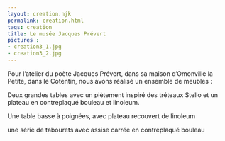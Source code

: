 ```yaml
---
layout: creation.njk
permalink: creation.html
tags: creation
title: Le musée Jacques Prévert
pictures :
- creation3_1.jpg
- creation3_2.jpg
---
```

Pour l’atelier du poète Jacques Prévert, dans sa maison d’Omonville la Petite, dans le Cotentin, nous avons réalisé un ensemble de meubles :

Deux grandes tables avec un piètement inspiré des tréteaux Stello et un plateau en contreplaqué bouleau et linoleum.

Une table basse à poignées, avec plateau recouvert de linoleum

une série de tabourets avec assise carrée en contreplaqué bouleau


